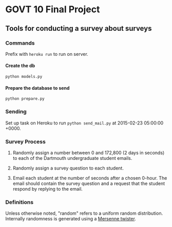 # GOVT 10 Final Project
## Tools for conducting a survey about surveys

### Commands

Prefix with `heroku run` to run on server.

#### Create the db

```
python models.py
```

#### Prepare the database to send

```
python prepare.py
```

### Sending

Set up task on Heroku to run `python send_mail.py` at 2015-02-23 05:00:00 +0000.

### Survey Process

1. Randomly assign a number between 0 and 172,800 (2 days in seconds) to each
of the Dartmouth undergraduate student emails.

2. Randomly assign a survey question to each student.

3. Email each student at the number of seconds after a chosen 0-hour. The email
should contain the survey question and a request that the student respond by
replying to the email.

### Definitions

Unless otherwise noted, "random" refers to a uniform random distribution.
Internally randomness is generated using a
[Mersenne twister](http://en.wikipedia.org/wiki/Mersenne_twister).